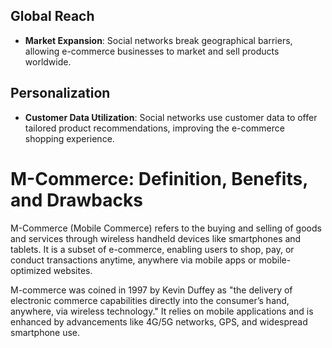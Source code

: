 ## Global Reach
- **Market Expansion**: Social networks break geographical barriers, allowing e-commerce businesses to market and sell products worldwide.

## Personalization
- **Customer Data Utilization**: Social networks use customer data to offer tailored product recommendations, improving the e-commerce shopping experience.

# M-Commerce: Definition, Benefits, and Drawbacks

M-Commerce (Mobile Commerce) refers to the buying and selling of goods and services through wireless handheld devices like smartphones and tablets. It is a subset of e-commerce, enabling users to shop, pay, or conduct transactions anytime, anywhere via mobile apps or mobile-optimized websites.

M-commerce was coined in 1997 by Kevin Duffey as "the delivery of electronic commerce capabilities directly into the consumer’s hand, anywhere, via wireless technology." It relies on mobile applications and is enhanced by advancements like 4G/5G networks, GPS, and widespread smartphone use.